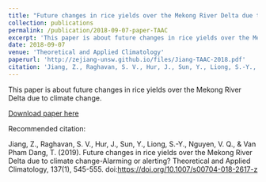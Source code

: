 ```yaml
---
title: "Future changes in rice yields over the Mekong River Delta due to climate change-Alarming or alerting?"
collection: publications
permalink: /publication/2018-09-07-paper-TAAC
excerpt: 'This paper is about future changes in rice yields over the Mekong River Delta due to climate change.'
date: 2018-09-07
venue: 'Theoretical and Applied Climatology'
paperurl: 'http://zejiang-unsw.github.io/files/Jiang-TAAC-2018.pdf'
citation: 'Jiang, Z., Raghavan, S. V., Hur, J., Sun, Y., Liong, S.-Y., Nguyen, V. Q., & Van Pham Dang, T. (2019). "Future changes in rice yields over the Mekong River Delta due to climate change-Alarming or alerting?." <i>Theoretical and Applied Climatology</i>. 137(1).'
---
```

This paper is about future changes in rice yields over the Mekong River Delta due to climate change.

[Download paper here](http://zejiang-unsw.github.io/files/Jiang-TAAC-2018.pdf)

Recommended citation: 

Jiang, Z., Raghavan, S. V., Hur, J., Sun, Y., Liong, S.-Y., Nguyen, V. Q., & Van Pham Dang, T. (2019). Future changes in rice yields over the Mekong River Delta due to climate change-Alarming or alerting? Theoretical and Applied Climatology, 137(1), 545-555. doi:https://doi.org/10.1007/s00704-018-2617-z
